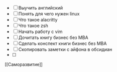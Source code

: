- [ ] Выучить английский
- [ ] Понять для чего нужен linux
- [ ] Что такое alacritty
- [ ] Что такое zsh
- [ ] Начать работу с vim
- [ ] Дочитать книгу бизнес без MBA
- [ ] Сделать конспект книги бизнес без MBA
- [ ] Скопировать заметки с айфона в обсидиан
- [ ] 
[[Саморазвитие]]
